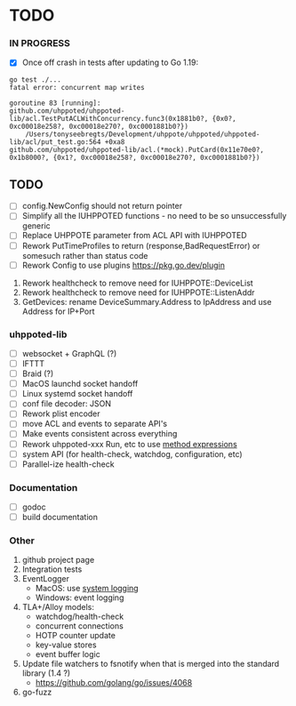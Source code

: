 # TODO

### IN PROGRESS

- [x] Once off crash in tests after updating to Go 1.19:
```
go test ./...
fatal error: concurrent map writes

goroutine 83 [running]:
github.com/uhppoted/uhppoted-lib/acl.TestPutACLWithConcurrency.func3(0x1881b0?, {0x0?, 0xc00018e258?, 0xc00018e270?, 0xc0001881b0?})
    /Users/tonyseebregts/Development/uhppote/uhppoted/uhppoted-lib/acl/put_test.go:564 +0xa8
github.com/uhppoted/uhppoted-lib/acl.(*mock).PutCard(0x11e70e0?, 0x1b8000?, {0x1?, 0xc00018e258?, 0xc00018e270?, 0xc0001881b0?})
```

## TODO

- [ ] config.NewConfig should not return pointer
- [ ] Simplify all the IUHPPOTED functions - no need to be so unsuccessfully generic
- [ ] Replace UHPPOTE parameter from ACL API with IUHPPOTED
- [ ] Rework PutTimeProfiles to return (response,BadRequestError) or somesuch rather than status code
- [ ] Rework Config to use plugins
      https://pkg.go.dev/plugin

1. Rework healthcheck to remove need for IUHPPOTE::DeviceList
2. Rework healthcheck to remove need for IUHPPOTE::ListenAddr
3. GetDevices: rename DeviceSummary.Address to IpAddress and use Address for IP+Port

### uhppoted-lib

- [ ] websocket + GraphQL (?)
- [ ] IFTTT
- [ ] Braid (?)
- [ ] MacOS launchd socket handoff
- [ ] Linux systemd socket handoff
- [ ] conf file decoder: JSON
- [ ] Rework plist encoder
- [ ] move ACL and events to separate API's
- [ ] Make events consistent across everything
- [ ] Rework uhppoted-xxx Run, etc to use [method expressions](https://talks.golang.org/2012/10things.slide#9)
- [ ] system API (for health-check, watchdog, configuration, etc)
- [ ] Parallel-ize health-check 

### Documentation

- [ ] godoc
- [ ] build documentation

### Other

1. github project page
2. Integration tests
3. EventLogger 
    - MacOS: use [system logging](https://developer.apple.com/documentation/os/logging)
    - Windows: event logging
4. TLA+/Alloy models:
    - watchdog/health-check
    - concurrent connections
    - HOTP counter update
    - key-value stores
    - event buffer logic
5. Update file watchers to fsnotify when that is merged into the standard library (1.4 ?)
    - https://github.com/golang/go/issues/4068
6. go-fuzz
